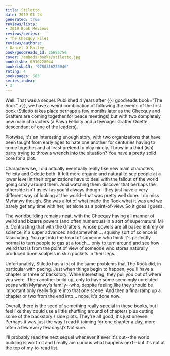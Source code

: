 ```yaml
---
title: Stiletto
date: 2019-01-24
generated: true
reviews/lists:
- 2019 Book Reviews
reviews/series:
- The Checquy Files
reviews/authors:
- Daniel O'Malley
book/goodreads_id: 25695756
cover: /embeds/books/stiletto.jpg
book/isbn: 0316228044
book/isbn13: '9780316228046'
rating: 4
book/pages: 583
series_index:
- 2
---
```

Well. That was a sequel. Published 4 years after {{< goodreads book="The Rook" >}}, we have a weird combination of following the events of the first book (Stiletto takes place perhaps a few months later as the Checquy and Grafters are coming together for peace meetings) but with two completely new main characters (a Pawn Felicity and a teenager Grafter Odette, descendant of one of the leaders).  

Plotwise, it's an interesting enough story, with two organizations that have been taught from early ages to hate one another for centuries having to come together and at least pretend to play nicely. Throw in a third (ish) party trying to throw a wrench into the situation? You have a pretty solid core for a plot.  

<!--more-->

Characterwise, I did actually eventually really like new main characters, Felicity and Odette both. It felt more organic and natural to see people at a lower level in their organizations have to deal with the fallout of the world going crazy around them. And watching them discover that perhaps the otherside isn't as evil as you'd always though--they just have a very different way of looking at the world--that was pretty well done. I do miss Myfanwy though. She was a lot of what made the Rook what it was and we barely get any time with her, let alone as a point-of-view. So it goes I guess.  

The worldbuilding remains neat, with the Checquy having all manner of weird and bizarre powers (and often humerous) in a sort of supernatural MI-6. Contrasting that with the Grafters, whose powers are all based entirely on science, if a super advanced and somewhat ... squishy sort of science is fascinating. You get into the head of someone who think it's perfectly normal to turn people to gas at a touch... only to turn around and see how weird that is from the point of view of someone who stores naturally produced bone scalpels in skin pockets in their legs.  

Unfortunately, Stiletto has a lot of the same problems that The Rook did, in particular with pacing. Just when things begin to happen, you'll have a chapter or three of backstory. While interesting, they pull you out of where you were. Then another build up, only to have some seemingly unrelated scene with Myfanwy's family--who, despite feeling like they should be important only really figure into that one scene. And then a final ramp up a chapter or two from the end into... nope, it's done now.  

Overall, there is the seed of something really special in these books, but I feel like they could use a little shuffling around of chapters plus cutting some of the backstory / side plots. They're all good, it's just uneven. Perhaps it was just the way I read it (aiming for one chapter a day, more often a few every few days)? Not sure.  

I'll probably read the next sequel whenever if ever it's out--the world building is worth it and I really am curious what happens next--but it's not at the top of my to-read list.